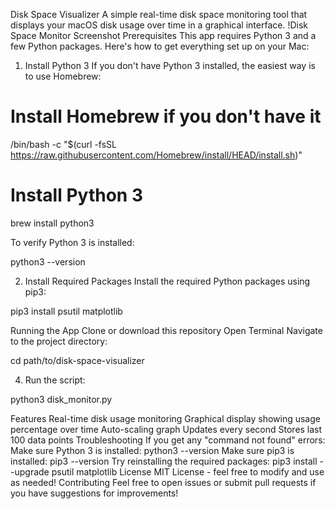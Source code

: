 Disk Space Visualizer
A simple real-time disk space monitoring tool that displays your macOS disk usage over time in a graphical interface.
!Disk Space Monitor Screenshot
Prerequisites
This app requires Python 3 and a few Python packages. Here's how to get everything set up on your Mac:
1. Install Python 3
If you don't have Python 3 installed, the easiest way is to use Homebrew:

# Install Homebrew if you don't have it
/bin/bash -c "$(curl -fsSL https://raw.githubusercontent.com/Homebrew/install/HEAD/install.sh)"

# Install Python 3
brew install python3

To verify Python 3 is installed:

python3 --version

2. Install Required Packages
Install the required Python packages using pip3:

pip3 install psutil matplotlib

Running the App
Clone or download this repository
Open Terminal
Navigate to the project directory:

cd path/to/disk-space-visualizer

4. Run the script:

python3 disk_monitor.py

Features
Real-time disk usage monitoring
Graphical display showing usage percentage over time
Auto-scaling graph
Updates every second
Stores last 100 data points
Troubleshooting
If you get any "command not found" errors:
Make sure Python 3 is installed: python3 --version
Make sure pip3 is installed: pip3 --version
Try reinstalling the required packages: pip3 install --upgrade psutil matplotlib
License
MIT License - feel free to modify and use as needed!
Contributing
Feel free to open issues or submit pull requests if you have suggestions for improvements!
